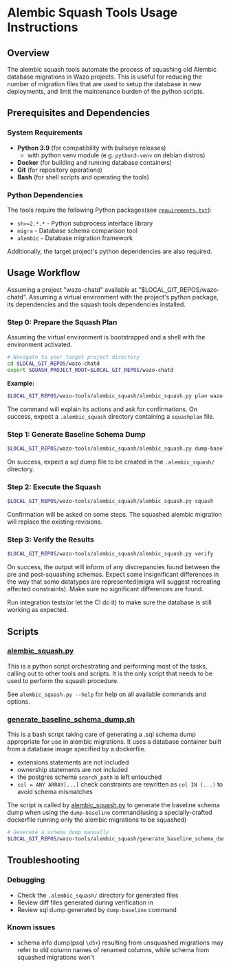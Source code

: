 # Alembic Squash Tools Usage Instructions

## Overview

The alembic squash tools automate the process of squashing old Alembic database
migrations in Wazo projects. This is useful for reducing the number of
migration files that are used to setup the database in new deployments, and
limit the maintenance burden of the python scripts.

## Prerequisites and Dependencies

### System Requirements

- **Python 3.9** (for compatibility with bullseye releases)
  - with python venv module (e.g. `python3-venv` on debian distros)
- **Docker** (for building and running database containers)
- **Git** (for repository operations)
- **Bash** (for shell scripts and operating the tools)


### Python Dependencies

The tools require the following Python packages(see
[`requirements.txt`](./requirements.txt)):

- `sh>=2.*.*` - Python subprocess interface library
- `migra` - Database schema comparison tool
- `alembic` - Database migration framework

Additionally, the target project's python dependencies are also required.

## Usage Workflow

Assuming a project "wazo-chatd" available at "$LOCAL_GIT_REPOS/wazo-chatd".
Assuming a virtual environment with the project's python package, its dependencies and the squash tools dependencies installed.

### Step 0: Prepare the Squash Plan

Assuming the virtual environment is bootstrapped and a shell with the
environment activated.

```bash
# Navigate to your target project directory
cd $LOCAL_GIT_REPOS/wazo-chatd
export SQUASH_PROJECT_ROOT=$LOCAL_GIT_REPOS/wazo-chatd
```

**Example:**

```bash
$LOCAL_GIT_REPOS/wazo-tools/alembic_squash/alembic_squash.py plan wazo-23.05
```

The command will explain its actions and ask for confirmations.
On success, expect a `.alembic_squash` directory containing a `squashplan`
file.

### Step 1: Generate Baseline Schema Dump

```bash
$LOCAL_GIT_REPOS/wazo-tools/alembic_squash/alembic_squash.py dump-baseline
```

On success, expect a sql dump file to be created in the `.alembic_squash/`
directory.

### Step 2: Execute the Squash

```bash
$LOCAL_GIT_REPOS/wazo-tools/alembic_squash/alembic_squash.py squash
```

Confirmation will be asked on some steps.
The squashed alembic migration will replace the existing revisions.

### Step 3: Verify the Results

```bash
$LOCAL_GIT_REPOS/wazo-tools/alembic_squash/alembic_squash.py verify
```

On success, the output will inform of any discrepancies found between the pre
and post-squashing schemas.
Expect some insignificant differences in the way that some datatypes are
represented(migra will suggest recreating affected constraints).
Make sure no significant differences are found.

Run integration tests(or let the CI do it) to make sure the database is still
working as expected.

## Scripts

### [alembic_squash.py](./alembic_squash.py)

This is a python script orchestrating and performing most of the tasks, calling
out to other tools and scripts.
It is the only script that needs to be used to perform the squash procedure.

See `alembic_squash.py --help` for help on all available commands and options.

### [generate_baseline_schema_dump.sh](./generate_baseline_schema_dump.sh)

This is a bash script taking care of generating a .sql schema dump appropriate
for use in alembic migrations.
It uses a database container built from a database
image specified by a dockerfile.

- extensions statements are not included
- ownership statements are not included
- the postgres schema `search_path` is left untouched
- `col = ANY ARRAY[...]` check constraints are rewritten as `col IN (...)` to avoid schema mismatches

The script is called by [alembic_squash.py](./alembic_squash.py) to generate
the baseline schema dump when using the `dump-baseline` command(using a
specially-crafted dockerfile running only the alembic migrations to be
squashed)

```bash
# Generate a schema dump manually
$LOCAL_GIT_REPOS/wazo-tools/alembic_squash/generate_baseline_schema_dump.sh -f ~/wazo/wazo-example/contribs/docker/Dockerfile-db
```

## Troubleshooting

### Debugging

- Check the `.alembic_squash/` directory for generated files
- Review diff files generated during verification in
- Review sql dump generated by `dump-baseline` command

### Known issues

- schema info dump(psql `\dS+`) resulting from unsquashed migrations may refer to old column names of renamed columns, while schema from squashed migrations won't
